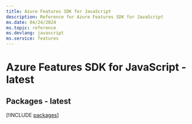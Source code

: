 ```yaml
---
title: Azure Features SDK for JavaScript
description: Reference for Azure Features SDK for JavaScript
ms.date: 04/24/2024
ms.topic: reference
ms.devlang: javascript
ms.service: features
---
```

# Azure Features SDK for JavaScript - latest
## Packages - latest
[!INCLUDE [packages](features-index.md)]